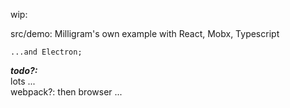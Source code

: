  wip:

 src/demo: Milligram's own example with React, Mobx, Typescript
    
    ...and Electron;

***todo?:***  
lots ...  
webpack?: then browser ...